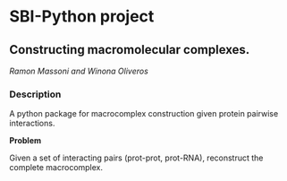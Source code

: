 # SBI-Python project  
## Constructing macromolecular complexes. 

*Ramon Massoni and Winona Oliveros*

### Description
A python package for macrocomplex construction given protein pairwise interactions. 

**Problem**

Given a set of interacting pairs (prot-prot, prot-RNA), reconstruct the complete macrocomplex.



